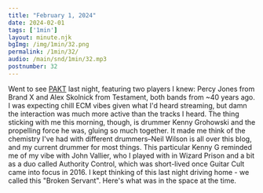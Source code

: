 ```yaml
---
title: "February 1, 2024"
date: 2024-02-01
tags: ['1min']
layout: minute.njk
bgImg: /img/1min/32.png
permalink: /1min/32/
audio: /main/snd/1min/32.mp3
postnumber: 32
---
```



Went to see [PAKT](https://pakt-moonjune.bandcamp.com/album/no-steps-left-to-trace) last night, featuring two players I knew: Percy Jones from Brand X and Alex Skolnick from Testament, both bands from ~40 years ago. I was expecting chill ECM vibes given what I'd heard streaming, but damn the interaction was much more active than the tracks I heard. The thing sticking with me this morning, though, is drummer Kenny Grohowski and the propelling force he was, gluing so much together. It made me think of the chemistry I've had with different drummers–Neil Wilson is all over this blog, and my current drummer for most things. This particular Kenny G reminded me of my vibe with John Vallier, who I played with in Wizard Prison and a bit as a duo called Authority Control, which was short-lived once Guitar Cult came into focus in 2016. I kept thinking of this last night driving home - we called this "Broken Servant". Here's what was in the space at the time.




